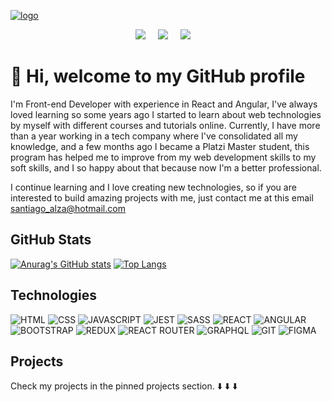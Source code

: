 [![logo](https://user-images.githubusercontent.com/55466321/125149668-f06eaf00-e0ff-11eb-8151-be91bf3c5832.jpg)](https://williamsantiagoalzate.github.io/WSA/)

<p align='center'>
  <a href="https://williamsantiagoalzate.github.io/WSA/"><img src="https://img.shields.io/badge/WSA-109989?style=for-the-badge" /></a>&nbsp;&nbsp;&nbsp;&nbsp;
  <a href="https://www.linkedin.com/in/santi44wsa"><img src="https://img.shields.io/badge/linkedin-%230077B5.svg?&style=for-the-badge&logo=linkedin&logoColor=white" /></a>&nbsp;&nbsp;&nbsp;&nbsp;
  <a href="https://platzi.com/p/williamsantiagoalzate/"><img src="https://img.shields.io/badge/Platzi-98CA3F.svg?&style=for-the-badge&logo=platzi&logoColor=white" /></a>&nbsp;&nbsp;&nbsp;&nbsp;
</p>

# 👋 Hi, welcome to my GitHub profile

I'm Front-end Developer with experience in React and Angular, I've always loved learning so some years ago I started to learn about web technologies by myself with different courses and tutorials online. Currently, I have more than a year working in a tech company where I've consolidated all my knowledge, and a few months ago I became a Platzi Master student, this program has helped me to improve from my web development skills to my soft skills, and I so happy about that because now I'm a better professional.

I continue learning and I love creating new technologies, so if you are interested to build amazing projects with me, just contact me at this email santiago_alza@hotmail.com   

## GitHub Stats

[![Anurag's GitHub stats](https://github-readme-stats.vercel.app/api?username=WilliamSantiagoAlzate&show_icons=true&theme=highcontrast)](https://github.com/anuraghazra/github-readme-stats)
[![Top Langs](https://github-readme-stats.vercel.app/api/top-langs/?username=WilliamSantiagoAlzate&layout=compact&theme=highcontrast)](https://github.com/anuraghazra/github-readme-stats)

## Technologies

![HTML](https://img.shields.io/badge/HTML5-E34F26?style=for-the-badge&logo=html5&logoColor=white)
![CSS](https://img.shields.io/badge/CSS3-1572B6?style=for-the-badge&logo=css3&logoColor=white)
![JAVASCRIPT](https://img.shields.io/badge/JavaScript-323330?style=for-the-badge&logo=javascript&logoColor=F7DF1E)
![JEST](https://img.shields.io/badge/Jest-C21325?style=for-the-badge&logo=jest&logoColor=white)
![SASS](https://img.shields.io/badge/Sass-CC6699?style=for-the-badge&logo=sass&logoColor=white)
![REACT](https://img.shields.io/badge/React-20232A?style=for-the-badge&logo=react&logoColor=61DAFB)
![ANGULAR](https://img.shields.io/badge/Angular-DD0031?style=for-the-badge&logo=angular&logoColor=white)
![BOOTSTRAP](https://img.shields.io/badge/Bootstrap-563D7C?style=for-the-badge&logo=bootstrap&logoColor=white)
![REDUX](https://img.shields.io/badge/Redux-593D88?style=for-the-badge&logo=redux&logoColor=white)
![REACT ROUTER](https://img.shields.io/badge/React_Router-CA4245?style=for-the-badge&logo=react-router&logoColor=white)
![GRAPHQL](https://img.shields.io/badge/GraphQl-E10098?style=for-the-badge&logo=graphql&logoColor=white)
![GIT](https://img.shields.io/badge/Git-F05032?style=for-the-badge&logo=git&logoColor=white)
![FIGMA](https://img.shields.io/badge/Figma-F24E1E?style=for-the-badge&logo=figma&logoColor=white)

## Projects

Check my projects in the pinned projects section.
:arrow_down:
:arrow_down:
:arrow_down:

